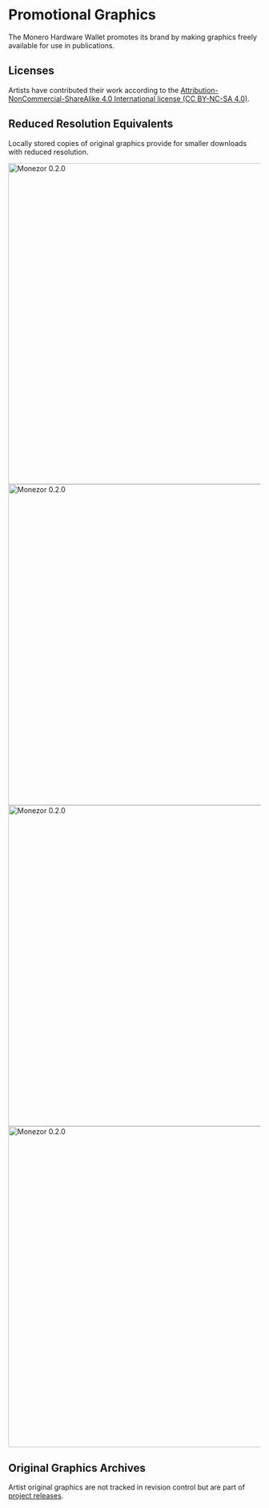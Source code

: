 # Promotional Graphics

The Monero Hardware Wallet promotes its brand by making graphics freely available for use in publications.

## Licenses

Artists have contributed their work according to the [Attribution-NonCommercial-ShareAlike 4.0 International license (CC BY-NC-SA 4.0)](https://creativecommons.org/licenses/by-nc-sa/4.0/legalcode).

## Reduced Resolution Equivalents

Locally stored copies of original graphics provide for smaller downloads with reduced resolution.

[<img width="640" src="https://taiga.getmonero.org/media/attachments/b/6/2/8/78dd76b4be427713747cb925724ffbe486d029e3717c4e883f28adec0123/gez_5766-small.jpeg.640x0_q85_crop.jpg" alt="Monezor 0.2.0" />](https://github.com/monero-project/kastelo/tree/master/hardware/monezor/)  
[<img width="640" src="https://taiga.getmonero.org/media/attachments/a/3/6/b/103b9a180ba4857c2c7f27e4cca2fdf761fc97d137d1936458ae05b97742/gez_5768-small.jpeg.640x0_q85_crop.jpg" alt="Monezor 0.2.0" />](https://github.com/monero-project/kastelo/tree/master/hardware/monezor/)  
[<img width="640" src="https://taiga.getmonero.org/media/attachments/3/7/b/b/bcd26f50194d9ca1238ddcad0c26997a0ad0faba154904bb509cedab75c5/gez_5793-small.jpeg.640x0_q85_crop.jpg" alt="Monezor 0.2.0" />](https://github.com/monero-project/kastelo/tree/master/hardware/monezor/)  
[<img width="640" src="https://taiga.getmonero.org/media/attachments/5/2/2/4/4eeb3cd510c41c179c6176c0bf616c8ae2ccacaed9ae6bc129473f6970be/gez_5754-small.jpeg.640x0_q85_crop.jpg" alt="Monezor 0.2.0" />](https://github.com/monero-project/kastelo/tree/master/hardware/monezor/)

## Original Graphics Archives

Artist original graphics are not tracked in revision control but are part of [project releases](https://github.com/monero-project/kastelo/releases/).
